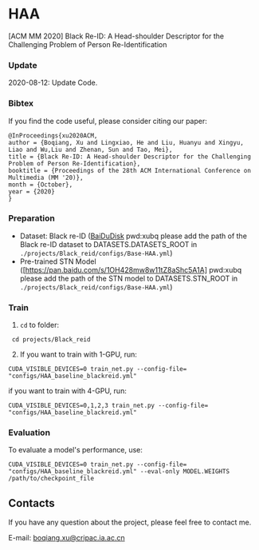 # HAA
[ACM MM 2020] Black Re-ID: A Head-shoulder Descriptor for the Challenging
Problem of Person Re-Identification

### Update
2020-08-12: Update Code.

### Bibtex
If you find the code useful, please consider citing our paper:
```
@InProceedings{xu2020ACM,
author = {Boqiang, Xu and Lingxiao, He and Liu, Huanyu and Xingyu, Liao and Wu,Liu and Zhenan, Sun and Tao, Mei},
title = {Black Re-ID: A Head-shoulder Descriptor for the Challenging
Problem of Person Re-Identification},
booktitle = {Proceedings of the 28th ACM International Conference on Multimedia (MM '20)},
month = {October},
year = {2020}
}
```

### Preparation
* Dataset: Black re-ID ([BaiDuDisk](https://pan.baidu.com/s/1aeYCUY7HYeKoA7uw_58n4w) pwd:xubq  please add the path of the Black re-ID dataset to DATASETS.DATASETS_ROOT in ```./projects/Black_reid/configs/Base-HAA.yml```) 
* Pre-trained STN Model ([https://pan.baidu.com/s/1OH428mw8w11tZ8aShc5A1A] pwd:xubq please add the path of the STN model to DATASETS.STN_ROOT in ```./projects/Black_reid/configs/Base-HAA.yml```) 


### Train
1. `cd` to folder:
```
 cd projects/Black_reid
```
2. If you want to train with 1-GPU, run:
```
CUDA_VISIBLE_DEVICES=0 train_net.py --config-file= "configs/HAA_baseline_blackreid.yml"
```
if you want to train with 4-GPU, run:
```
CUDA_VISIBLE_DEVICES=0,1,2,3 train_net.py --config-file= "configs/HAA_baseline_blackreid.yml"
```

### Evaluation
To evaluate a model's performance, use:
```
CUDA_VISIBLE_DEVICES=0 train_net.py --config-file= "configs/HAA_baseline_blackreid.yml" --eval-only MODEL.WEIGHTS /path/to/checkpoint_file
```

## Contacts
If you have any question about the project, please feel free to contact me.

E-mail: boqiang.xu@cripac.ia.ac.cn
